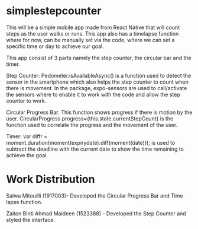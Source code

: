 # simplestepcounter
This will be a simple mobile app made from React Native that will count steps as the user walks or runs.
This app also has a timelapse function where for now, can be manually set via the code, where we can set a specific time or day to achieve our goal.

This app consist of 3 parts namely the step counter, the circular bar and the timer.

Step Counter: Pedometer.isAvailableAsync() is a function used to detect the sensor in the smartphone which also helps the step counter to count when there is movement. In the package, expo-sensors are used to call/activate the sensors where to enable it to work with the code and allow the step counter to work. 

Circular Progress Bar: This function shows progress if there is motion by the user. CircularProgress progress={this.state.currentStepCount} is the function used to correlate the progress and the movement of the user.

Timer: var diffr = moment.duration(moment(expirydate).diff(moment(date))); is used to subtract the deadline with the current date to show the time remaining to achieve the goal.

# Work Distribution

Salwa Mitouilli (1917003)- Developed the Circular Progress Bar and Time lapse function.

Zaiton Binti Ahmad Maideen (1523388) - Developed the Step Counter and styled the interface.

